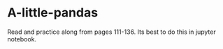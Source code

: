 # A-little-pandas

Read and practice along from pages 111-136. Its best to do this in jupyter notebook.
